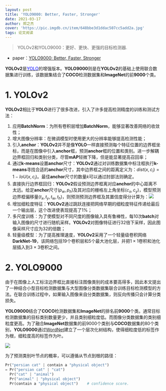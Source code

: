 ```yaml
---
layout: post
title: 'YOLO9000: Better, Faster, Stronger'
date: 2021-03-17
author: 郑之杰
cover: 'https://pic.imgdb.cn/item/648bbe3d1ddac507cc5add2a.jpg'
tags: 论文阅读
---
```


> YOLOv2和YOLO9000：更好、更快、更强的目标检测器.

- paper：[YOLO9000: Better, Faster, Stronger](https://arxiv.org/abs/1612.08242)

**YOLOv2**是[<font color=blue>YOLO</font>](https://0809zheng.github.io/2021/03/16/yolo.html)的增强版本。**YOLO9000**则是在**YOLOv2**的基础上使用联合数据集进行训练，该数据集结合了**COCO**检测数据集和**ImageNet**的前**9000**个类。

# 1. YOLOv2

**YOLOv2**相比于**YOLO**进行了很多改进，引入了许多提高检测精度的训练和测试方法：
1. 应用**BatchNorm**：为所有卷积层增加**BatchNorm**，能够显著改善网络的收敛性；
2. 增大图像分辨率：在微调模型时使用更大的分辨率能够提高检测性能；
3. 引入**anchor**：**YOLOv2**并不是像**YOLO**一样直接预测每个特征位置的边界框坐标，而是在图像中引入**anchor**框，预测**anchor**框的位置和类别。进一步解耦边界框回归和类别分类，尽管**mAP**轻微下降，但是能显著提高召回率；
4. 通过**k-means**设置**anchor**尺寸：**YOLOv2**通过对训练数据集中标注框执行**k-means**寻找合适的**anchor**尺寸，其中边界框之间的距离定义为：$dist(x,c_i)=1-IoU(x,c_i)$。最佳**anchor**尺寸的数量$k$可以通过肘部法则确定。
5. 直接执行边界框回归：**YOLOv2**假设预测边界框离对应**anchor**的中心距离不太远。给定**anchor**尺寸$(p_w,p_h)$及其对应的栅格左上角坐标$(c_x,c_y)$，模型预测边界框偏移量$(t_x,t_y,t_w,t_h)$，则预测预测边界框及其置信度得分计算为：![](https://pic.imgdb.cn/item/648bc30f1ddac507cc66b6c6.jpg)
6. 增加细粒度特征：**YOLOv2**通过跳跃连接把网络早期的细粒度特征传递给最后一个输出层，这个改进使表现提高了$1\%$；
7. 多尺度训练：为了使模型对不同尺度的图像输入具有鲁棒性，每$10$次**batch**对输入图像的尺寸进行随机采样。**YOLOv2**对图像特征进行$32$倍下采样，因此图像采样尺寸应为$32$的倍数；
8. 轻量级模型：为了提高推理速度，**YOLOv2**采用了一个轻量级卷积网络**DarkNet-19**，该网络包括$19$个卷积层和$5$个最大池化层，并把$1\times 1$卷积和池化层插入到$3\times 3$卷积之间。

# 2. YOLO9000

由于在图像上人工标注边界框比直接标注图像类别的成本要高得多，因此本文提出了一种结合小型目标检测数据集与大型图像分类数据集联合训练目标检测模型的方法。在联合训练过程中，如果输入图像来自分类数据集，则反向传播只会计算分类损失。

**YOLO9000**结合了**COCO**检测数据集和**ImageNet**的排名前**9000**个类。通常目标检测数据集的目标类别数量更少，并且类别细粒度低。而图像分类数据集的类别细粒度更高。为了融合**ImageNet**数据集的前$9000$个类别与**COCO**数据集的$80$个类别，**YOLO9000**通过[WordNet](https://wordnet.princeton.edu/)建立了一个层次化树结构，使得细粒度低的标签作为根，细粒度高的标签作为叶。

![](https://pic.imgdb.cn/item/648bca041ddac507cc77c714.jpg)

为了预测类别叶节点的概率，可以遵循从节点到根的路径：

```python
Pr("persian cat" | contain a "physical object") 
= Pr("persian cat" | "cat") 
  Pr("cat" | "animal") 
  Pr("animal" | "physical object") 
  Pr(contain a "physical object")    # confidence score.
```